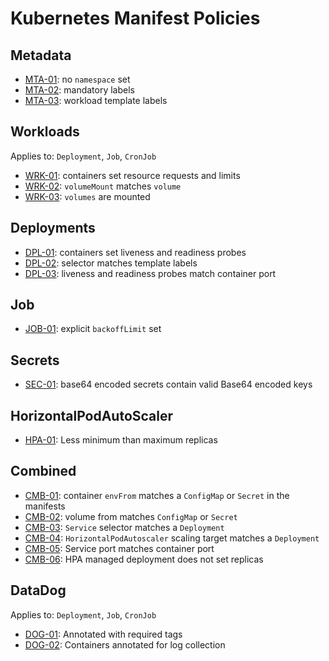 # Kubernetes Manifest Policies

## Metadata

- [MTA-01](RULES.md#MTA-01): no `namespace` set
- [MTA-02](RULES.md#MTA-02): mandatory labels
- [MTA-03](RULES.md#MTA-03): workload template labels

## Workloads

Applies to: `Deployment`, `Job`, `CronJob`

- [WRK-01](RULES.md#WRK-01): containers set resource requests and limits
- [WRK-02](RULES.md#WRK-02): `volumeMount` matches `volume`
- [WRK-03](RULES.md#WRK-03): `volumes` are mounted

## Deployments

- [DPL-01](RULES.md#DPL-01): containers set liveness and readiness probes
- [DPL-02](RULES.md#DPL-02): selector matches template labels
- [DPL-03](RULES.md#DPL-03): liveness and readiness probes match container port

## Job

- [JOB-01](RULES.md#JOB-01): explicit `backoffLimit` set

## Secrets

- [SEC-01](RULES.md#SEC-01): base64 encoded secrets contain valid Base64 encoded keys

## HorizontalPodAutoScaler

- [HPA-01](RULES.md#HPA-01): Less minimum than maximum replicas

## Combined

- [CMB-01](RULES.md#CMB-01): container `envFrom` matches a `ConfigMap` or `Secret` in the manifests
- [CMB-02](RULES.md#CMB-02): volume from matches `ConfigMap` or `Secret`
- [CMB-03](RULES.md#CMB-03): `Service` selector matches a `Deployment`
- [CMB-04](RULES.md#CMB-04): `HorizontalPodAutoscaler` scaling target matches a `Deployment`
- [CMB-05](RULES.md#CMB-05): Service port matches container port
- [CMB-06](RULES.md#CMB-06): HPA managed deployment does not set replicas

## DataDog

Applies to: `Deployment`, `Job`, `CronJob`

- [DOG-01](RULES.md#DOG-01): Annotated with required tags
- [DOG-02](RULES.md#DOG-02): Containers annotated for log collection
